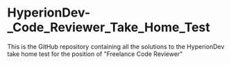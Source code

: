# HyperionDev-_Code_Reviewer_Take_Home_Test
This is the GitHub repository containing all the solutions to the HyperionDev take home test for the position of "Freelance Code Reviewer"
